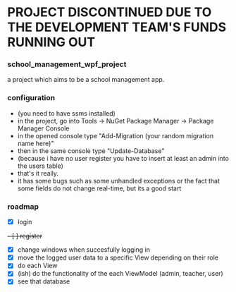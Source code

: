 # PROJECT DISCONTINUED DUE TO THE DEVELOPMENT TEAM'S FUNDS RUNNING OUT

### school_management_wpf_project
a project which aims to be a school management app.

### configuration
- (you need to have ssms installed)
- in the project, go into Tools -> NuGet Package Manager -> Package Manager Console
- in the opened console type "Add-Migration (your random migration name here)"
- then in the same console type "Update-Database"
- (because i have no user register you have to insert at least an admin into the users table)
- that's it really.
- it has some bugs such as some unhandled exceptions or the fact that some fields do not change real-time, but its a good start


### roadmap

- [x] login

~~- [ ] register~~
- [x] change windows when succesfully logging in
- [x] move the logged user data to a specific View depending on their role
- [x] do each View
- [x] (ish) do the functionality of the each ViewModel (admin, teacher, user)
- [x] see that database
